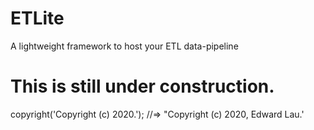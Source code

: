 # ETLite
A lightweight framework to host your ETL data-pipeline

# This is still under construction.
 copyright('Copyright (c) 2020.');
 //=> "Copyright (c) 2020, Edward Lau.'
